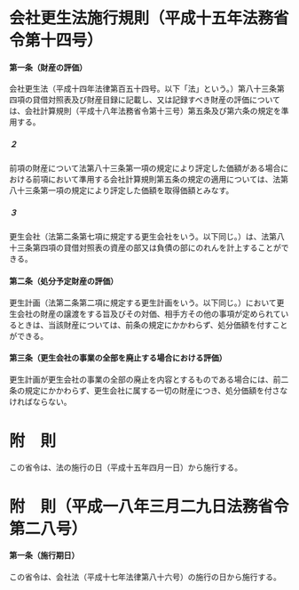 # 会社更生法施行規則（平成十五年法務省令第十四号）
#### 第一条（財産の評価）
会社更生法（平成十四年法律第百五十四号。以下「法」という。）第八十三条第四項の貸借対照表及び財産目録に記載し、又は記録すべき財産の評価については、会社計算規則（平成十八年法務省令第十三号）第五条及び第六条の規定を準用する。
##### ２
前項の財産について法第八十三条第一項の規定により評定した価額がある場合における前項において準用する会社計算規則第五条の規定の適用については、法第八十三条第一項の規定により評定した価額を取得価額とみなす。
##### ３
更生会社（法第二条第七項に規定する更生会社をいう。以下同じ。）は、法第八十三条第四項の貸借対照表の資産の部又は負債の部にのれんを計上することができる。
#### 第二条（処分予定財産の評価）
更生計画（法第二条第二項に規定する更生計画をいう。以下同じ。）において更生会社の財産の譲渡をする旨及びその対価、相手方その他の事項が定められているときは、当該財産については、前条の規定にかかわらず、処分価額を付すことができる。
#### 第三条（更生会社の事業の全部を廃止する場合における評価）
更生計画が更生会社の事業の全部の廃止を内容とするものである場合には、前二条の規定にかかわらず、更生会社に属する一切の財産につき、処分価額を付さなければならない。
# 附　則
この省令は、法の施行の日（平成十五年四月一日）から施行する。
# 附　則（平成一八年三月二九日法務省令第二八号）
#### 第一条（施行期日）
この省令は、会社法（平成十七年法律第八十六号）の施行の日から施行する。
